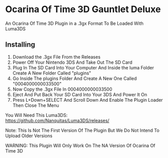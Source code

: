 # Ocarina Of Time 3D Gauntlet Deluxe

An Ocarina Of Time 3D Plugin in a .3gx Format To Be Loaded With Luma3DS

## Installing
1. Download the .3gx File From the Releases
2. Power Off Your Nintendo 3DS And Take Out The SD Card
3. Plug In The SD Card Into Your Computer And Inside the luma Folder Create A New Folder Called "plugins"
4. Go Inside The plugins Folder And Create A New One Called "0004000000033500"
5. Now Copy the .3gx File In 0004000000033500
6. Eject And Put Back Your SD Card Into Your 3DS And Power It On
7. Press L+Down+SELECT And Scroll Down And Enable The Plugin Loader Then Close The Menu


You Will Need This Luma3DS: https://github.com/Nanquitas/Luma3DS/releases/

Note: This Is Not The First Version Of The Plugin But We Do Not Intend To Upload Older Versions

WARNING: This Plugin Will Only Work On The NA Version Of Ocarina Of Time 3D
